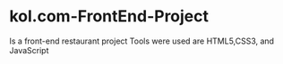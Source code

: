 # kol.com-FrontEnd-Project
Is a front-end  restaurant project
Tools were used are HTML5,CSS3, and JavaScript
